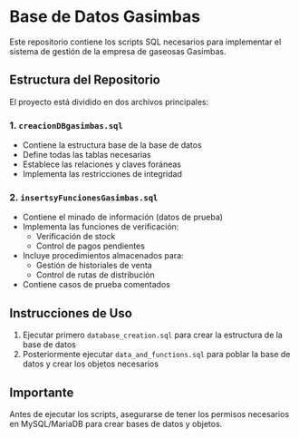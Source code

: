 # Base de Datos Gasimbas

Este repositorio contiene los scripts SQL necesarios para implementar el sistema de gestión de la empresa de gaseosas Gasimbas.

## Estructura del Repositorio

El proyecto está dividido en dos archivos principales:

### 1. `creacionDBgasimbas.sql`
- Contiene la estructura base de la base de datos
- Define todas las tablas necesarias
- Establece las relaciones y claves foráneas
- Implementa las restricciones de integridad

### 2. `insertsyFuncionesGasimbas.sql`
- Contiene el minado de información (datos de prueba)
- Implementa las funciones de verificación:
  * Verificación de stock
  * Control de pagos pendientes
- Incluye procedimientos almacenados para:
  * Gestión de historiales de venta
  * Control de rutas de distribución
- Contiene casos de prueba comentados

## Instrucciones de Uso

1. Ejecutar primero `database_creation.sql` para crear la estructura de la base de datos
2. Posteriormente ejecutar `data_and_functions.sql` para poblar la base de datos y crear los objetos necesarios

## Importante
Antes de ejecutar los scripts, asegurarse de tener los permisos necesarios en MySQL/MariaDB para crear bases de datos y objetos.
